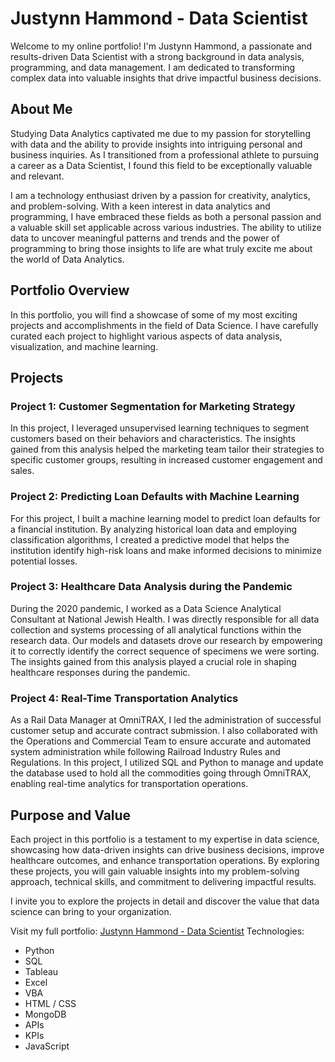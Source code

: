 # Justynn Hammond - Data Scientist

Welcome to my online portfolio! I'm Justynn Hammond, a passionate and results-driven Data Scientist with a strong background in data analysis, programming, and data management. I am dedicated to transforming complex data into valuable insights that drive impactful business decisions.

## About Me

Studying Data Analytics captivated me due to my passion for storytelling with data and the ability to provide insights into intriguing personal and business inquiries. As I transitioned from a professional athlete to pursuing a career as a Data Scientist, I found this field to be exceptionally valuable and relevant.

I am a technology enthusiast driven by a passion for creativity, analytics, and problem-solving. With a keen interest in data analytics and programming, I have embraced these fields as both a personal passion and a valuable skill set applicable across various industries. The ability to utilize data to uncover meaningful patterns and trends and the power of programming to bring those insights to life are what truly excite me about the world of Data Analytics.

## Portfolio Overview

In this portfolio, you will find a showcase of some of my most exciting projects and accomplishments in the field of Data Science. I have carefully curated each project to highlight various aspects of data analysis, visualization, and machine learning.

## Projects

### Project 1: Customer Segmentation for Marketing Strategy

In this project, I leveraged unsupervised learning techniques to segment customers based on their behaviors and characteristics. The insights gained from this analysis helped the marketing team tailor their strategies to specific customer groups, resulting in increased customer engagement and sales.

### Project 2: Predicting Loan Defaults with Machine Learning

For this project, I built a machine learning model to predict loan defaults for a financial institution. By analyzing historical loan data and employing classification algorithms, I created a predictive model that helps the institution identify high-risk loans and make informed decisions to minimize potential losses.

### Project 3: Healthcare Data Analysis during the Pandemic

During the 2020 pandemic, I worked as a Data Science Analytical Consultant at National Jewish Health. I was directly responsible for all data collection and systems processing of all analytical functions within the research data. Our models and datasets drove our research by empowering it to correctly identify the correct sequence of specimens we were sorting. The insights gained from this analysis played a crucial role in shaping healthcare responses during the pandemic.

### Project 4: Real-Time Transportation Analytics

As a Rail Data Manager at OmniTRAX, I led the administration of successful customer setup and accurate contract submission. I also collaborated with the Operations and Commercial Team to ensure accurate and automated system administration while following Railroad Industry Rules and Regulations. In this project, I utilized SQL and Python to manage and update the database used to hold all the commodities going through OmniTRAX, enabling real-time analytics for transportation operations.

## Purpose and Value

Each project in this portfolio is a testament to my expertise in data science, showcasing how data-driven insights can drive business decisions, improve healthcare outcomes, and enhance transportation operations. By exploring these projects, you will gain valuable insights into my problem-solving approach, technical skills, and commitment to delivering impactful results.

I invite you to explore the projects in detail and discover the value that data science can bring to your organization.

Visit my full portfolio: [Justynn Hammond - Data Scientist](https://jhamm2315.github.io)
Technologies:
- Python
- SQL
- Tableau
- Excel
- VBA
- HTML / CSS
- MongoDB
- APIs
- KPIs
- JavaScript
